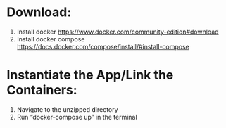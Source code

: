 # Download:
 1) Install docker https://www.docker.com/community-edition#download 
 2) Install docker compose https://docs.docker.com/compose/install/#install-compose
 
# Instantiate the App/Link the Containers:
 1) Navigate to the unzipped directory
 2) Run “docker-compose up” in the terminal
